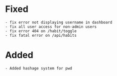 # Fixed
    - fix error not displaying username in dashboard
    - fix all user access for non-admin users
    - fix error 404 on /habit/toggle
    - fix fatal error on /api/habits

# Added
    - Added hashage system for pwd